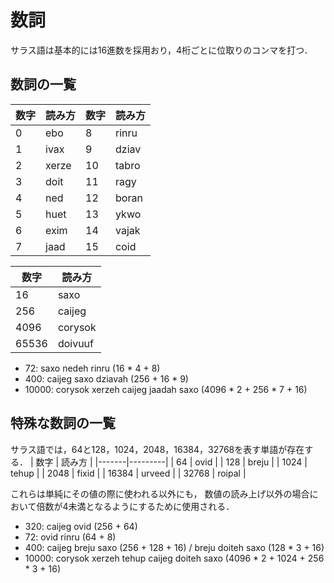 # 数詞
サラス語は基本的には16進数を採用おり，4桁ごとに位取りのコンマを打つ．

## 数詞の一覧
| 数字 | 読み方 | 数字 | 読み方 |
|------|--------|------|--------|
| 0    | ebo    | 8    | rinru  |
| 1    | ivax   | 9    | dziav  |
| 2    | xerze  | 10   | tabro  |
| 3    | doit   | 11   | ragy   |
| 4    | ned    | 12   | boran  |
| 5    | huet   | 13   | ykwo   |
| 6    | exim   | 14   | vajak  |
| 7    | jaad   | 15   | coid   |

| 数字  | 読み方  |
|-------|---------|
| 16    | saxo    |
| 256   | caijeg  |
| 4096  | corysok |
| 65536 | doivuuf |
* 72: saxo nedeh rinru (16 * 4 + 8)
* 400: caijeg saxo dziavah (256 + 16 * 9)
* 10000: corysok xerzeh caijeg jaadah saxo (4096 * 2 + 256 * 7 + 16)

## 特殊な数詞の一覧
サラス語では，64と128，1024，2048，16384，32768を表す単語が存在する．
| 数字  | 読み方  |
|-------|---------|
| 64    | ovid    |
| 128   | breju   |
| 1024  | tehup   |
| 2048  | fixid   |
| 16384 | urveed  |
| 32768 | roipal  |

これらは単純にその値の際に使われる以外にも，
数値の読み上げ以外の場合において倍数が4未満となるようにするために使用される．
* 320: caijeg ovid (256 + 64)
* 72: ovid rinru (64 + 8)
* 400: caijeg breju saxo (256 + 128 + 16) / breju doiteh saxo (128 * 3 + 16)
* 10000: corysok xerzeh tehup caijeg doiteh saxo (4096 * 2 + 1024 + 256 * 3 + 16)
